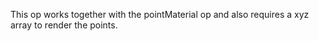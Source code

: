 This op works together with the pointMaterial op and also requires a xyz array to render the points.
